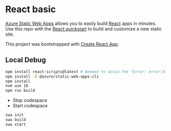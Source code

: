 # React basic

[Azure Static Web Apps](https://docs.microsoft.com/azure/static-web-apps/overview) allows you to easily build [React](https://reactjs.org/) apps in minutes. Use this repo with the [React quickstart](https://docs.microsoft.com/azure/static-web-apps/getting-started?tabs=react) to build and customize a new static site.

This project was bootstrapped with [Create React App](https://github.com/facebook/create-react-app).

## Local Debug

```sh
npm install react-scripts@latest # Needed to avoid the "Error: error:0308010C:digital envelope routines::unsupported" error
npm install -D @azure/static-web-apps-cli
npm install
nvm use 18
npm run build
```

- Stop codespace
- Start codespace

```sh
swa init
swa build
swa start
```
